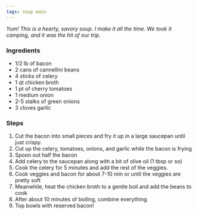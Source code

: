 ```yaml
---
tags: soup main
---
```


_Yum! This is a hearty, savory soup. I make it all the time. We took it camping, and it was the hit of our trip._

### Ingredients
* 1/2 lb of bacon
* 2 cans of cannellini beans
* 4 sticks of celery
* 1 qt chicken broth
* 1 pt of cherry tomatoes
* 1 medium onion
* 2-5 stalks of green onions
* 3 cloves garlic 

### Steps
1. Cut the bacon into small pieces and fry it up in a large saucepan until just crispy. 
2. Cut up the celery, tomatoes, onions, and garlic while the bacon is frying
3. Spoon out half the bacon
4. Add celery to the saucepan along with a bit of olive oil (1 tbsp or so)
0. Cook the celery for 5 minutes and add the rest of the veggies.
5. Cook veggies and bacon for about 7-10 min or until the veggies are pretty soft
6. Meanwhile, heat the chicken broth to a gentle boil and add the beans to cook
7. After about 10 minutes of boiling, combine everything
8. Top bowls with reserved bacon!